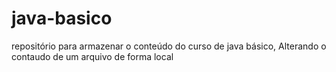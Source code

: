 # java-basico
repositório para armazenar o conteúdo do curso de java básico,
Alterando o contaudo de um arquivo de forma local